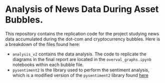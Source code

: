 # Analysis of News Data During Asset Bubbles.

This repository contains the replication code for the project studying news data accumulated during the dot-com and cryptocurrency bubbles. Here is a breakdown of the files found here: 
- `analysis_v2` contains the data analysis. The code to replicate the diagrams in the final report are located in the `overval_graphs.ipynb` notebooks within each bubble file. 
- `pysentiment2` is the library used to perform the sentiment analysis, which is a modified version of the `pysentiment2` library found [here](https://pypi.org/project/pysentiment2/)
